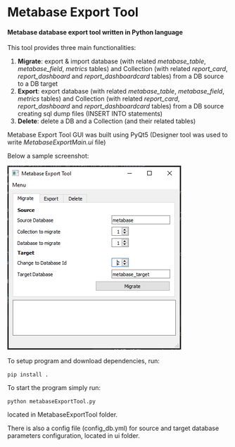 # Metabase Export Tool
#### Metabase database export tool written in Python language
This tool provides three main functionalities:
1. **Migrate**: export & import database (with related *metabase_table*, *metabase_field*, *metrics* tables) 
and Collection (with related *report_card*, *report_dashboard* and *report_dashboardcard* tables) 
from a DB source to a DB target
2. **Export**: export database (with related *metabase_table*, *metabase_field*, *metrics* tables) 
and Collection (with related *report_card*, *report_dashboard* and *report_dashboardcard* tables) 
from a DB source creating sql dump files (INSERT INTO statements)
3. **Delete**: delete a DB and a Collection (and their related tables)

Metabase Export Tool GUI was built using PyQt5 (Designer tool was used to write 
*MetabaseExportMain.ui* file)

Below a sample screenshot:

![alt text](MetabaseExportTool/images/gui.png "Metabase Export Tool GUI")

To setup program and download dependencies, run:
```shell script
pip install .
```

To start the program simply run:
```shell script
python metabaseExportTool.py
```
located in MetabaseExportTool folder.

There is also a config file (config_db.yml) for source and target database parameters configuration, located in ui folder.